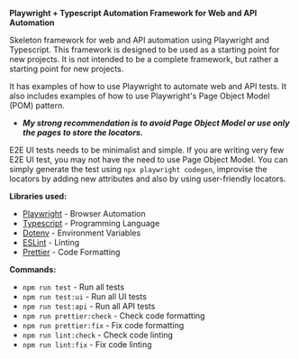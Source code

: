 **Playwright + Typescript Automation Framework for Web and API Automation**

Skeleton framework for web and API automation using Playwright and Typescript. This framework is designed to be used as a starting point for new projects. It is not intended to be a complete framework, but rather a starting point for new projects. 

It has examples of how to use Playwright to automate web and API tests. It also includes examples of how to use Playwright's Page Object Model (POM) pattern.

* **_My strong recommendation is to avoid Page Object Model or use only the pages to store the locators._**

E2E UI tests needs to be minimalist and simple. If you are writing very few E2E UI test, you may not have the need to use Page Object Model. You can simply generate the test using `npx playwright codegen`, improvise the locators by adding new attributes and also by using user-friendly locators.


**Libraries used:**
- [Playwright](https://playwright.dev/) - Browser Automation
- [Typescript](https://www.typescriptlang.org/) - Programming Language
- [Dotenv](https://www.npmjs.com/package/dotenv) - Environment Variables
- [ESLint](https://eslint.org/) - Linting
- [Prettier](https://prettier.io/) - Code Formatting

**Commands:**

- `npm run test` - Run all tests
- `npm run test:ui` - Run all UI tests
- `npm run test:api` - Run all API tests
- `npm run prettier:check` - Check code formatting
- `npm run prettier:fix` - Fix code formatting
- `npm run lint:check` - Check code linting
- `npm run lint:fix` - Fix code linting


